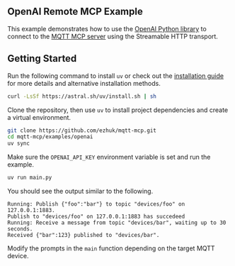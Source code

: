 ## OpenAI Remote MCP Example

This example demonstrates how to use the [OpenAI Python library](https://github.com/openai/openai-python) to connect to the [MQTT MCP server](https://github.com/ezhuk/mqtt-mcp) using the Streamable HTTP transport.

## Getting Started

Run the following command to install `uv` or check out the [installation guide](https://docs.astral.sh/uv/getting-started/installation/) for more details and alternative installation methods.

```bash
curl -LsSf https://astral.sh/uv/install.sh | sh
```

Clone the repository, then use `uv` to install project dependencies and create a virtual environment.

```bash
git clone https://github.com/ezhuk/mqtt-mcp.git
cd mqtt-mcp/examples/openai
uv sync
```

Make sure the `OPENAI_API_KEY` environment variable is set and run the example.

```bash
uv run main.py
```

You should see the output similar to the following.

```text
Running: Publish {"foo":"bar"} to topic "devices/foo" on 127.0.0.1:1883.
Publish to "devices/foo" on 127.0.0.1:1883 has succedeed
Running: Receive a message from topic "devices/bar", waiting up to 30 seconds.
Received {"bar":123} published to "devices/bar".
```

Modify the prompts in the `main` function depending on the target MQTT device.
